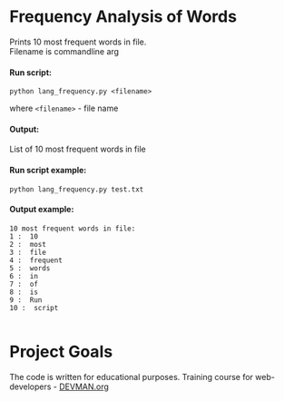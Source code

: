 # Frequency Analysis of Words

Prints 10 most frequent words in file.  
Filename is commandline arg

#### Run script:
```
python lang_frequency.py <filename>
```
where  `<filename>` - file name

#### Output:
List of 10 most frequent words in file

#### Run script example:
```
python lang_frequency.py test.txt
```
#### Output example:
```
10 most frequent words in file:
1 :  10
2 :  most
3 :  file
4 :  frequent
5 :  words
6 :  in
7 :  of
8 :  is
9 :  Run
10 :  script


```

# Project Goals

The code is written for educational purposes. Training course for web-developers - [DEVMAN.org](https://devman.org)